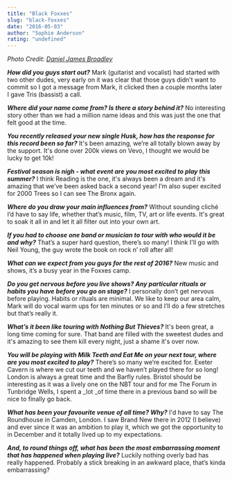 ```yaml
---
title: "Black Foxxes"
slug: "black-foxxes"
date: "2016-05-03"
author: "Sophie Anderson"
rating: "undefined"
---
```


_Photo Credit: [Daniel James Broadley](https://www.facebook.com/blackfoxxesuk/photos/a.565749260169113.1073741827.565747700169269/1028224413921593/?type=3&theater)_

_**How did you guys start out?**_ Mark (guitarist and vocalist) had started with two other dudes, very early on it was clear that those guys didn’t want to commit so I got a message from Mark, it clicked then a couple months later I gave Tris (bassist) a call.

_**Where did your name come from? Is there a story behind it?**_ No interesting story other than we had a million name ideas and this was just the one that felt good at the time.

_**You recently released your new single Husk, how has the response for this record been so far?**_ It's been amazing, we’re all totally blown away by the support. It's done over 200k views on Vevo, I thought we would be lucky to get 10k!

**_Festival season is nigh - what event are you most excited to play this summer?_** I think Reading is the one, it's always been a dream and it's amazing that we’ve been asked back a second year! I’m also super excited for 2000 Trees so I can see The Bronx again.

_**Where do you draw your main influences from?**_ Without sounding cliché I’d have to say life, whether that’s music, film, TV, art or life events. It's great to soak it all in and let it all filter out into your own art.

_**If you had to choose one band or musician to tour with who would it be and why?**_ That’s a super hard question, there’s so many! I think I'll go with Neil Young, the guy wrote the book on rock n’ roll after all!

_**What can we expect from you guys for the rest of 2016?**_ New music and shows, it’s a busy year in the Foxxes camp.

**_Do you get nervous before you live shows? Any particular rituals or habits you have before you go on stage?_** I personally don’t get nervous before playing. Habits or rituals are minimal. We like to keep our area calm, Mark will do vocal warm ups for ten minutes or so and I’ll do a few stretches but that’s really it.

_**What’s it been like touring with Nothing But Thieves?**_ It's been great, a long time coming for sure. That band are filled with the sweetest dudes and it's amazing to see them kill every night, just a shame it's over now.

**_You will be playing with Milk Teeth and Eat Me on your next tour, where are you most excited to play?_** There’s so many we’re excited for. Exeter Cavern is where we cut our teeth and we haven’t played there for so long! London is always a great time and the Barfly rules. Bristol should be interesting as it was a lively one on the NBT tour and for me The Forum in Tunbridge Wells, I spent a _lot _of time there in a previous band so will be nice to finally go back.

_**What has been your favourite venue of all time? Why?**_ I'd have to say The Roundhouse in Camden, London. I saw Brand New there in 2012 (I believe) and ever since it was an ambition to play it, which we got the opportunity to in December and it totally lived up to my expectations.

**_And, to round things off, what has been the most embarrassing moment that has happened when playing live?_** Luckily nothing overly bad has really happened. Probably a stick breaking in an awkward place, that’s kinda embarrassing?
